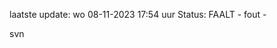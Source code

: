 laatste update: 
wo 08-11-2023 17:54   uur 
Status: FAALT - fout - 
<div class="service R">svn</div>